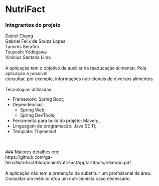 # NutriFact

### Integrantes do projeto

Daniel Chang</br>
Gabriel Felix de Souza Lopes</br>
Tamires Serafim</br>
Tsuyoshi Yodogawa</br>
Vinicius Santana Lima</br>
</br>
A aplicação tem o objetivo de auxiliar na reeducação alimentar. Pela aplicação é possível</br>
consultar, por exemplo, informações nutricionais de diversos alimentos.</br>
</br>
Tecnologias utilizadas:</br>
- Framework: Spring Boot;</br>
- Dependências:</br>
    - Spring Web;</br>
    - Spring DevTools;</br>
- Ferramenta para build do projeto: Maven;</br>
- Linguagem de programação: Java SE 11;</br>
- Template: Thymeleaf</br>
</br>
</br>
### Maiores detalhes em:</br>
https://github.com/ga-felix/NutriFact/blob/main/NutriFactApp/artifacts/relatorio.pdf</br>
</br>
A aplicação não tem a pretenção de substituir um profisisonal da área.</br>
Consultar um médico e/ou um nutricionista caso necessário.</br>
